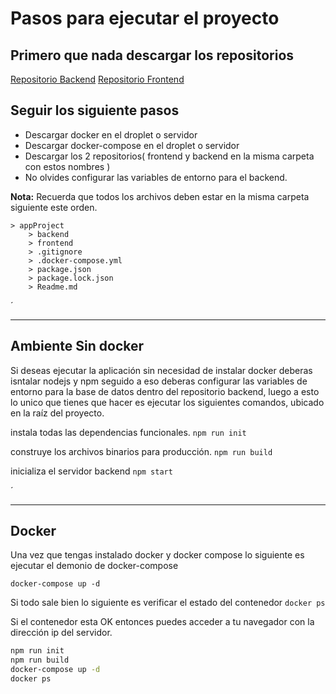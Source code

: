 # Pasos para ejecutar el proyecto
## Primero que nada descargar los repositorios


[Repositorio Backend](https://github.com/Agenda17Julio/agenda17Backend)
[Repositorio Frontend](https://github.com/Agenda17Julio/agenda17Backend)



## Seguir los siguiente pasos

- Descargar docker en el droplet o servidor
- Descargar docker-compose en el droplet o servidor
- Descargar los 2 repositorios( frontend y backend en la misma carpeta con estos nombres ) 
- No olvides configurar las variables de entorno para el backend.

**Nota:** Recuerda que todos los archivos deben estar en la misma carpeta siguiente este orden.
```
> appProject
    > backend
    > frontend
    > .gitignore
    > .docker-compose.yml
    > package.json
    > package.lock.json
    > Readme.md
```

 ´

---
## Ambiente Sin docker

Si deseas ejecutar la aplicación sin necesidad de instalar docker deberas isntalar nodejs y npm seguido a eso deberas configurar las variables de entorno para la base de datos dentro del repositorio backend, luego a esto lo unico que tienes que hacer es ejecutar los siguientes comandos, ubicado en la raíz del proyecto.

instala todas las dependencias funcionales.
``
    npm run init
``

construye los archivos binarios para producción.
``
    npm run build
``

inicializa el servidor backend
``
    npm start
``

´

---
## Docker

Una vez que tengas instalado docker y docker compose lo siguiente es ejecutar el demonio de docker-compose

``
docker-compose up -d
``

Si todo sale bien lo siguiente es verificar el estado del contenedor
``
docker ps
``

Si el contenedor esta OK entonces puedes acceder a tu navegador con la dirección ip del servidor.


```sh
npm run init
npm run build
docker-compose up -d
docker ps
```
